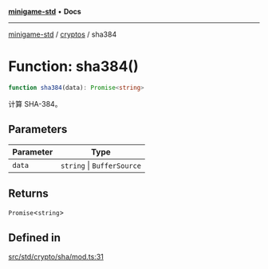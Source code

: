 [**minigame-std**](../../../README.md) • **Docs**

***

[minigame-std](../../../README.md) / [cryptos](../README.md) / sha384

# Function: sha384()

```ts
function sha384(data): Promise<string>
```

计算 SHA-384。

## Parameters

| Parameter | Type |
| ------ | ------ |
| `data` | `string` \| `BufferSource` |

## Returns

`Promise`\<`string`\>

## Defined in

[src/std/crypto/sha/mod.ts:31](https://github.com/JiangJie/minigame-std/blob/d842b492eda479274cfeb38a06f4c4255b5493bc/src/std/crypto/sha/mod.ts#L31)
